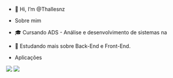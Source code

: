 - 👋 Hi, I’m @Thallesnz

- Sobre mim
- 🎓 Cursando ADS - Análise e desenvolvimento de sistemas na  
- 🔭 Estudando mais sobre Back-End e Front-End.

- Aplicações
<img src="https://img.shields.io/badge/Python-FFD43B?style=for-the-badge&logo=python&logoColor=cian">
<img src="https://img.shields.io/badge/JavaScript-323330?style=for-the-badge&logo=javascript&logoColor=cian">
  
